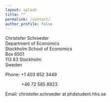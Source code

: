 ```yaml
---
layout: splash
title: ""
permalink: /contact/
author_profile: false
---
```


Christofer Schroeder  
Department of Economics  
Stockholm School of Economics  
Box 6501  
113 83 Stockholm  
Sweden

Phone: +1 403 852 3449

&nbsp;&nbsp;&nbsp;&nbsp;&nbsp;&nbsp;&nbsp;&nbsp;&nbsp;&nbsp;&nbsp;&nbsp;&nbsp;+46 72 585 8823

Email: christofer.schroeder at phdstudent.hhs.se


